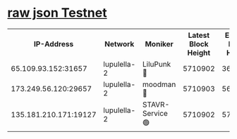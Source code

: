[raw json Testnet](https://rpc-check.jaclalt.stavr.tech/jaclalt/rpc-jaclalt-result.json)
=

<table><tr><th>IP-Address</th><th>Network</th><th>Moniker</th><th>Latest Block Height</th><th>Earliest Block Height</th><th>Catching Up</th><th>Tx Index</th><th>Voting Power</th><th>Scan Time</th></tr><tr><td>65.109.93.152:31657</td><td>lupulella-2</td><td>LiluPunk 🔴</td><td>5710902</td><td>3688866</td><td>False</td><td>on</td><td>685033</td><td>2023-12-14T03:01:40.746146886UTC</td></tr><tr><td>173.249.56.120:29657</td><td>lupulella-2</td><td>moodman 🔴</td><td>5710903</td><td>5631101</td><td>False</td><td>off</td><td>769094</td><td>2023-12-14T03:01:47.433268597UTC</td></tr><tr><td>135.181.210.171:19127</td><td>lupulella-2</td><td>STAVR-Service 🟢</td><td>5710902</td><td>5708401</td><td>False</td><td>on</td><td>0</td><td>2023-12-14T03:01:40.335965308UTC</td></tr></table>
